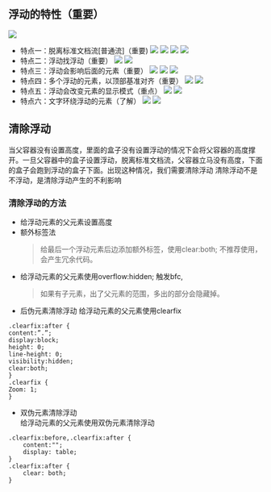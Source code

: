 ## 浮动的特性（重要）

![](images/图片1.png)

* 特点一：脱离标准文档流[普通流]（重要)
![](images/图片2.png)
![](images/图片3.png)
![](images/图片4.png)
![](images/图片5.png)
* 特点二：浮动找浮动（重要）
![](images/图片6.png)
![](images/图片7.png)
* 特点三：浮动会影响后面的元素（重要）
![](images/图片8.png)
![](images/图片9.png)
![](images/图片10.png)
* 特点四：多个浮动的元素，以顶部基准对齐（重要）
![](images/图片11.png)
![](images/图片12.png)
* 特点五：浮动会改变元素的显示模式（重点）
![](images/图片13.png)
![](images/图片14.png)
* 特点六：文字环绕浮动的元素（了解）
![](images/图片15.png)
![](images/图片16.png)

## 清除浮动

当父容器没有设置高度，里面的盒子没有设置浮动的情况下会将父容器的高度撑开。一旦父容器中的盒子设置浮动，脱离标准文档流，父容器立马没有高度，下面的盒子会跑到浮动的盒子下面。出现这种情况，我们需要清除浮动
清除浮动不是不浮动，是清除浮动产生的不利影响

### 清除浮动的方法

* 给浮动元素的父元素设置高度
* 额外标签法
  >给最后一个浮动元素后边添加额外标签，使用clear:both; 不推荐使用，会产生冗余代码。
* 给浮动元素的父元素使用overflow:hidden;  触发bfc,
  >如果有子元素，出了父元素的范围，多出的部分会隐藏掉。
* 后伪元素清除浮动
  给浮动元素的父元素使用clearfix

```
.clearfix:after {
content:”.”;
display:block;
height: 0;
line-height: 0;
visibility:hidden;
clear:both;
}
.clearfix {
Zoom: 1;
}
```
* 双伪元素清除浮动  
给浮动元素的父元素使用双伪元素清除浮动
```
.clearfix:before,.clearfix:after {
	content:"";
	display: table;
}
.clearfix:after {
	clear: both;
}
```
